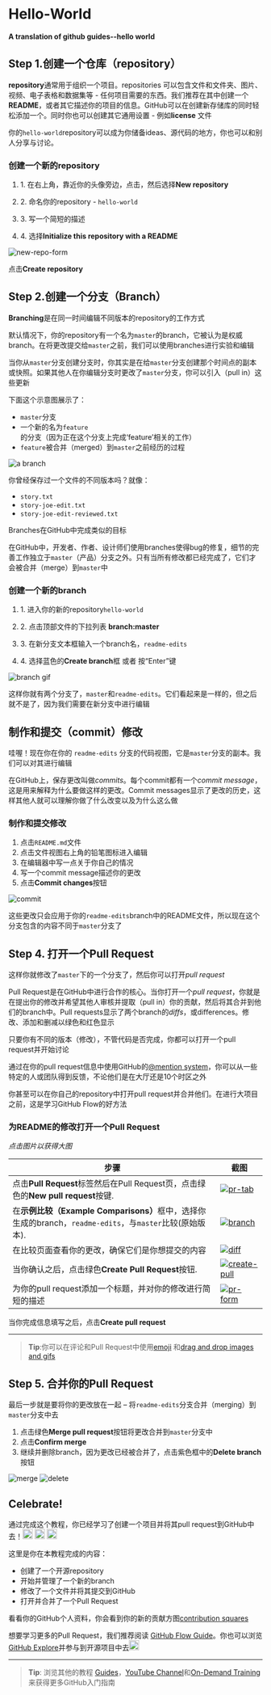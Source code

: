 # Hello-World

<p><strong>A translation of github guides--hello world</strong></p>

## Step 1.创建一个仓库（repository）

<p><strong>repository</strong>通常用于组织一个项目。repositories 可以包含文件和文件夹、图片、视频、电子表格和数据集等 - 任何项目需要的东西。我们推荐在其中创建一个<strong>README</strong>，或者其它描述你的项目的信息。GitHub可以在创建新存储库的同时轻松添加一个。同时你也可以创建其它通用设置 - 例如<strong>license</strong> 文件</p>

<p>你的<code class="highlighter-rouge">hello-world</code>repository可以成为你储备ideas、源代码的地方，你也可以和别人分享与讨论。</p>
  
### 创建一个新的repository

<ol>
  <li>1. 在右上角，靠近你的头像旁边，点击<span class="octicon octicon-plus"></span>，然后选择<strong>New repository</strong></p></li>
  <li>2. 命名你的repository - <code class="highlighter-rouge">hello-world</code></p></li>
  <li>3. 写一个简短的描述</p></li>
  <li>4. 选择<strong>Initialize this repository with a README</strong></p></li>
</ol>

<p><img src="https://github.com/cin619/Github-guides-Hello-World/blob/master/images/create-new-repo.png" alt="new-repo-form"></p>

<p>点击<strong>Create repository</strong></p>
  
## Step 2.创建一个分支（Branch）

<p><strong>Branching</strong>是在同一时间编辑不同版本的repository的工作方式</p>

<p>默认情况下，你的repository有一个名为<code class="highlighter-rouge">master</code>的branch，它被认为是权威branch。在将更改提交给<code class="highlighter-rouge">master</code>之前，我们可以使用branches进行实验和编辑</p>

<p>当你从<code class="highlighter-rouge">master</code>分支创建分支时，你其实是在给<code class="highlighter-rouge">master</code>分支创建那个时间点的副本或快照。如果其他人在你编辑分支时更改了<code class="highlighter-rouge">master</code>分支，你可以引入（pull in）这些更新</p>

<p>下面这个示意图展示了：</p>

<ul>
  <li><code class="highlighter-rouge">master</code>分支</li>
  <li>一个新的名为<code class="highlighter-rouge">feature</code>的分支（因为正在这个分支上完成‘feature’相关的工作）</li>
  <li><code class="highlighter-rouge">feature</code>被合并（merged）到<code class="highlighter-rouge">master</code>之前经历的过程</li>
</ul>

<p><img src="https://github.com/cin619/Github-guides-Hello-World/blob/master/images/branching.png" alt="a branch"></p>

<p>你曾经保存过一个文件的不同版本吗？就像：</p>

<ul>
  <li><code class="highlighter-rouge">story.txt</code></li>
  <li><code class="highlighter-rouge">story-joe-edit.txt</code></li>
  <li><code class="highlighter-rouge">story-joe-edit-reviewed.txt</code></li>
</ul>

<p>Branches在GitHub中完成类似的目标</p>

<p>在GitHub中，开发者、作者、设计师们使用branches使得bug的修复，细节的完善工作独立于<code class="highlighter-rouge">master</code>（产品）分支之外。只有当所有修改都已经完成了，它们才会被合并（merge）到<code class="highlighter-rouge">master</code>中</p>

### 创建一个新的branch

<ol>
  <li>1. 进入你的新的repository<code class="highlighter-rouge">hello-world</code></p></li>
  <li>2. 点击顶部文件的下拉列表 <strong>branch:master</strong></p></li>
  <li>3. 在新分支文本框输入一个branch名，<code class="highlighter-rouge">readme-edits</code></p></li>
  <li>4. 选择蓝色的<strong>Create branch</strong>框 或者 按“Enter”键</p></li>
</ol>

<p><img src="https://github.com/cin619/Github-guides-Hello-World/blob/master/images/readme-edits.gif" alt="branch gif"></p>

<p>这样你就有两个分支了，<code class="highlighter-rouge">master</code>和<code class="highlighter-rouge">readme-edits</code>。它们看起来是一样的，但之后就不是了，因为我们需要在新分支中进行编辑</p>

## 制作和提交（commit）修改

<p>哇喔！现在你在你的 <code class="highlighter-rouge">readme-edits</code> 分支的代码视图，它是<code class="highlighter-rouge">master</code>分支的副本。我们可以对其进行编辑</p>

<p>在GitHub上，保存更改叫做<em>commits</em>。每个commit都有一个<em>commit message</em>，这是用来解释为什么要做这样的更改。Commit messages显示了更改的历史，这样其他人就可以理解你做了什么改变以及为什么这么做</p>

### 制作和提交修改

<ol>
  <li>点击<code class="highlighter-rouge">README.md</code>文件</li>
  <li>点击文件视图右上角的铅笔图标进入编辑</li>
  <li>在编辑器中写一点关于你自己的情况</li>
  <li>写一个commit message描述你的更改</li>
  <li>点击<strong>Commit changes</strong>按钮</li>
</ol>

<p><img src="https://github.com/cin619/Github-guides-Hello-World/blob/master/images/commit.png" alt="commit"></p>

<p>这些更改只会应用于你的<code class="highlighter-rouge">readme-edits</code>branch中的README文件，所以现在这个分支包含的内容不同于<code class="highlighter-rouge">master</code>分支了</p>

## Step 4. 打开一个Pull Request

<p>这样你就修改了<code class="highlighter-rouge">master</code>下的一个分支了，然后你可以打开<em>pull request</em></p>

<p>Pull Request是在GitHub中进行合作的核心。当你打开一个<em>pull request</em>，你就是在提出你的修改并希望其他人审核并提取（pull in）你的贡献，然后将其合并到他们的branch中。Pull requests显示了两个branch的<em>diffs</em>，或differences。修改、添加和删减以绿色和红色显示</p>

<p>只要你有不同的版本（修改），不管代码是否完成，你都可以打开一个pull request并开始讨论</p>

<p>通过在你的pull request信息中使用GitHub的<a href="https://help.github.com/articles/about-writing-and-formatting-on-github/#text-formatting-toolbar">@mention system</a>，你可以从一些特定的人或团队得到反馈，不论他们是在大厅还是10个时区之外</p>

<p>你甚至可以在你自己的repository中打开pull request并合并他们。在进行大项目之前，这是学习GitHub Flow的好方法</p>

### 为README的修改打开一个Pull Request

<p><em>点击图片以获得大图</em></p>

<table>
  <thead>
    <tr>
      <th>步骤</th>
      <th>截图</th>
    </tr>
  </thead>
  <tbody>
    <tr>
      <td>点击<strong>Pull Request</strong>标签然后在Pull Request页，点击绿色的<strong>New pull request</strong>按键.</td>
      <td><a href="pr-tab.gif"><img src="https://github.com/cin619/Github-guides-Hello-World/blob/master/images/pr-tab.gif" alt="pr-tab"></a></td>
    </tr>
    <tr>
      <td>在<strong>示例比较（Example Comparisons）</strong>框中，选择你生成的branch，<code class="highlighter-rouge">readme-edits</code>，与<code class="highlighter-rouge">master</code>比较(原始版本).</td>
      <td><a href="pick-branch.png"><img src="https://github.com/cin619/Github-guides-Hello-World/blob/master/images/pick-branch.png" alt="branch"></a></td>
    </tr>
    <tr>
      <td>在比较页面查看你的更改，确保它们是你想提交的内容</td>
      <td><a href="diff.png"><img src="https://github.com/cin619/Github-guides-Hello-World/blob/master/images/diff.png" alt="diff"></a></td>
    </tr>
    <tr>
      <td>当你确认之后，点击绿色<strong>Create Pull Request</strong>按钮.</td>
      <td><a href="create-pr.png"><img src="https://github.com/cin619/Github-guides-Hello-World/blob/master/images/create-pr.png" alt="create-pull"></a></td>
    </tr>
    <tr>
      <td>为你的pull request添加一个标题，并对你的修改进行简短的描述</td>
      <td><a href="pr-form.png"><img src="https://github.com/cin619/Github-guides-Hello-World/blob/master/images/pr-form.png" alt="pr-form"></a></td>
    </tr>
  </tbody>
</table>

<p>当你完成信息填写之后，点击<strong>Create pull request</strong></p>

<hr>

<blockquote>
  <p><strong>Tip</strong>:你可以在评论和Pull Request中使用<a href="https://help.github.com/articles/basic-writing-and-formatting-syntax/#using-emoji">emoji</a> 和<a href="https://help.github.com/articles/file-attachments-on-issues-and-pull-requests/">drag and drop images and gifs</a></p>
</blockquote>

## Step 5. 合并你的Pull Request

<p>最后一步就是要将你的更改放在一起 – 将<code class="highlighter-rouge">readme-edits</code>分支合并（merging）到<code class="highlighter-rouge">master</code>分支中去</p>

<ol>
  <li>点击绿色<strong>Merge pull request</strong>按钮将更改合并到<code class="highlighter-rouge">master</code>分支中</li>
  <li>点击<strong>Confirm merge</strong></li>
  <li>继续并删除branch，因为更改已经被合并了，点击紫色框中的<strong>Delete branch</strong>按钮</li>
</ol>

<p><img src="https://github.com/cin619/Github-guides-Hello-World/blob/master/images/merge-button.png" alt="merge">
<img src="https://github.com/cin619/Github-guides-Hello-World/blob/master/images/delete-button.png" alt="delete"></p>

## Celebrate!

<p>通过完成这个教程，你已经学习了创建一个项目并将其pull request到GitHub中去！<img class="emoji" title=":tada:" alt=":tada:" src="https://assets-cdn.github.com/images/icons/emoji/unicode/1f389.png" height="20" width="20"> <img class="emoji" title=":octocat:" alt=":octocat:" src="https://assets-cdn.github.com/images/icons/emoji/octocat.png" height="20" width="20"> <img class="emoji" title=":zap:" alt=":zap:" src="https://assets-cdn.github.com/images/icons/emoji/unicode/26a1.png" height="20" width="20"></p>

<p>这里是你在本教程完成的内容：</p>

<ul>
  <li>创建了一个开源repository</li>
  <li>开始并管理了一个新的branch</li>
  <li>修改了一个文件并将其提交到GitHub</li>
  <li>打开并合并了一个Pull Request</li>
</ul>

<p>看看你的GitHub个人资料，你会看到你的新的贡献方图<a href="https://help.github.com/articles/viewing-contributions">contribution squares</a></p>

<p>想要学习更多的Pull Request，我们推荐阅读 <a href="http://guides.github.com/overviews/flow/">GitHub Flow Guide</a>。你也可以浏览<a href="http://github.com/explore">GitHub Explore</a>并参与到开源项目中去<img class="emoji" title=":octocat:" alt=":octocat:" src="https://assets-cdn.github.com/images/icons/emoji/octocat.png" height="20" width="20"></p>

<hr>

<blockquote>
  <p><strong>Tip</strong>: 浏览其他的教程 <a href="http://guides.github.com">Guides</a>，<a href="http://youtube.com/githubguides">YouTube Channel</a>和<a href="https://services.github.com/on-demand/">On-Demand Training</a>来获得更多GitHub入门指南</p>
</blockquote>
